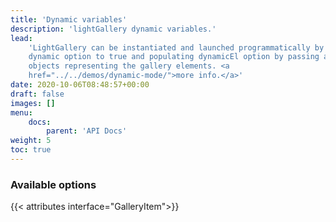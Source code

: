 ```yaml
---
title: 'Dynamic variables'
description: 'lightGallery dynamic variables.'
lead:
    'LightGallery can be instantiated and launched programmatically by setting
    dynamic option to true and populating dynamicEl option by passing array of
    objects representing the gallery elements. <a
    href="../../demos/dynamic-mode/">more info.</a>'
date: 2020-10-06T08:48:57+00:00
draft: false
images: []
menu:
    docs:
        parent: 'API Docs'
weight: 5
toc: true
---
```


### Available options

{{< attributes interface="GalleryItem">}}
